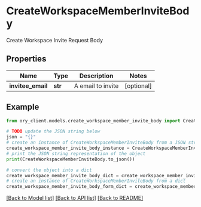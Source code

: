 # CreateWorkspaceMemberInviteBody

Create Workspace Invite Request Body

## Properties

Name | Type | Description | Notes
------------ | ------------- | ------------- | -------------
**invitee_email** | **str** | A email to invite | [optional] 

## Example

```python
from ory_client.models.create_workspace_member_invite_body import CreateWorkspaceMemberInviteBody

# TODO update the JSON string below
json = "{}"
# create an instance of CreateWorkspaceMemberInviteBody from a JSON string
create_workspace_member_invite_body_instance = CreateWorkspaceMemberInviteBody.from_json(json)
# print the JSON string representation of the object
print(CreateWorkspaceMemberInviteBody.to_json())

# convert the object into a dict
create_workspace_member_invite_body_dict = create_workspace_member_invite_body_instance.to_dict()
# create an instance of CreateWorkspaceMemberInviteBody from a dict
create_workspace_member_invite_body_form_dict = create_workspace_member_invite_body.from_dict(create_workspace_member_invite_body_dict)
```
[[Back to Model list]](../README.md#documentation-for-models) [[Back to API list]](../README.md#documentation-for-api-endpoints) [[Back to README]](../README.md)


